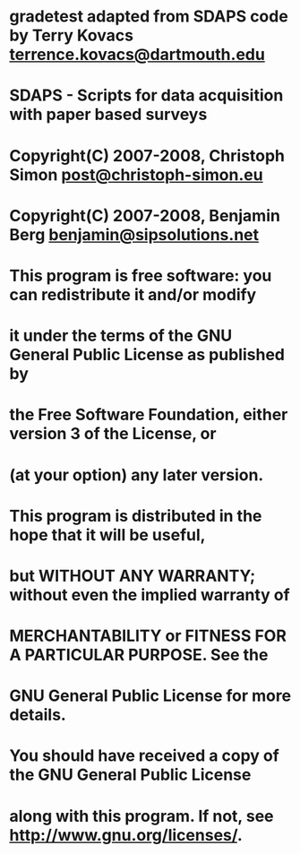 # gradetest adapted from SDAPS code by Terry Kovacs terrence.kovacs@dartmouth.edu
# SDAPS - Scripts for data acquisition with paper based surveys
# Copyright(C) 2007-2008, Christoph Simon <post@christoph-simon.eu>
# Copyright(C) 2007-2008, Benjamin Berg <benjamin@sipsolutions.net>
#
# This program is free software: you can redistribute it and/or modify
# it under the terms of the GNU General Public License as published by
# the Free Software Foundation, either version 3 of the License, or
# (at your option) any later version.
#
# This program is distributed in the hope that it will be useful,
# but WITHOUT ANY WARRANTY; without even the implied warranty of
# MERCHANTABILITY or FITNESS FOR A PARTICULAR PURPOSE.  See the
# GNU General Public License for more details.
#
# You should have received a copy of the GNU General Public License
# along with this program.  If not, see <http://www.gnu.org/licenses/>.
